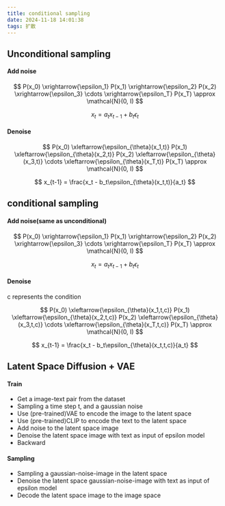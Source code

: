```yaml
---
title: conditional sampling
date: 2024-11-18 14:01:38
tags: 扩散
---
```


## Unconditional sampling

#### Add noise

$$
P(x_0) \xrightarrow{\epsilon_1} P(x_1) \xrightarrow{\epsilon_2}  P(x_2) \xrightarrow{\epsilon_3} \cdots \xrightarrow{\epsilon_T} P(x_T) \approx \mathcal{N}(0, I)
$$

$$
x_t = a_t x_{t-1} + b_t \epsilon_t
$$

#### Denoise

$$
P(x_0) \xleftarrow{\epsilon_{\theta}(x_1,t)} P(x_1) \xleftarrow{\epsilon_{\theta}(x_2,t)} P(x_2) \xleftarrow{\epsilon_{\theta}(x_3,t)} \cdots \xleftarrow{\epsilon_{\theta}(x_T,t)} P(x_T) \approx \mathcal{N}(0, I)
$$

$$
x_{t-1} = \frac{x_t - b_t\epsilon_{\theta}(x_t,t)}{a_t}
$$

## conditional sampling

#### Add noise(same as unconditional)

$$
P(x_0) \xrightarrow{\epsilon_1} P(x_1) \xrightarrow{\epsilon_2}  P(x_2) \xrightarrow{\epsilon_3} \cdots \xrightarrow{\epsilon_T} P(x_T) \approx \mathcal{N}(0, I)
$$

$$
x_t = a_t x_{t-1} + b_t \epsilon_t
$$

#### Denoise

c represents the condition

$$
P(x_0) \xleftarrow{\epsilon_{\theta}(x_1,t,c)} P(x_1) \xleftarrow{\epsilon_{\theta}(x_2,t,c)} P(x_2) \xleftarrow{\epsilon_{\theta}(x_3,t,c)} \cdots \xleftarrow{\epsilon_{\theta}(x_T,t,c)} P(x_T) \approx \mathcal{N}(0, I)
$$

$$
x_{t-1} = \frac{x_t - b_t\epsilon_{\theta}(x_t,t,c)}{a_t}
$$

## Latent Space Diffusion + VAE

#### Train

- Get a image-text pair from the dataset
- Sampling a time step t, and a gaussian noise
- Use (pre-trained)VAE to encode the image to the latent space
- Use (pre-trained)CLIP to encode the text to the latent space
- Add noise to the latent space image
- Denoise the latent space image with text as input of epsilon model
- Backward

#### Sampling

- Sampling a gaussian-noise-image in the latent space
- Denoise the latent space gaussian-noise-image with text as input of epsilon model
- Decode the latent space image to the image space
